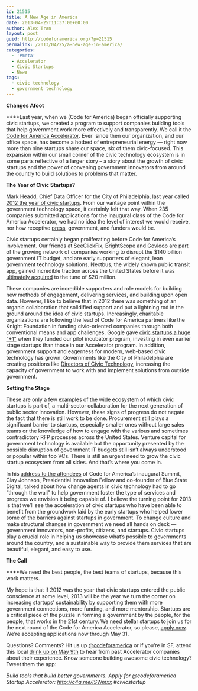 ```yaml
---
id: 21515
title: A New Age in America
date: 2013-04-25T11:37:00+00:00
author: Alex Tran
layout: post
guid: http://codeforamerica.org/?p=21515
permalink: /2013/04/25/a-new-age-in-america/
categories:
  - '#meta'
  - Accelerator
  - Civic Startups
  - News
tags:
  - civic technology
  - government technology
---
```

**Changes Afoot**

****Last year, when we (Code for America) began officially supporting civic startups, we created a program to support companies building tools that help government work more effectively and transparently. We call it the <a href="http://codeforamerica.org/accelerator" target="_blank">Code for America Accelerator</a>. Ever  since then our organization, and our office space, has become a hotbed of entrepreneurial energy — right now more than nine startups share our space, six of them civic-focused. This expansion within our small corner of the civic technology ecosystem is in some parts reflective of a larger story &#8211; a story about the growth of civic startups and the power of convening government innovators from around the country to build solutions to problems that matter.

**The Year of Civic Startups?**

[<img class="alignleft size-medium wp-image-21517" title="door_sign" src="http://codeforamerica.org/wp-content/uploads/2013/04/door_sign-244x300.jpg" alt="" />](http://codeforamerica.org/wp-content/uploads/2013/04/door_sign.jpg)Mark Headd, Chief Data Officer for the City of Philadelphia, last year called [2012 the year of civic startups](http://govfresh.com/2012/01/five-things-governments-can-do-to-encourage-civic-startups/). From our vantage point within the government technology space, it certainly felt that way. When 235 companies submitted applications for the inaugural class of the Code for America Accelerator, we had no idea the level of interest we would receive, nor how receptive [press](http://mashable.com/2012/10/17/code-for-america-tech-government/), government, and funders would be.

Civic startups certainly began proliferating before Code for America’s involvement. Our friends at [SeeClickFix](http://www.seeclickfix.com/), [BrightScope](http://www.brightscope.com/) and [Govloop](http://www.govloop.com/) are part of the growing network of companies working to disrupt the $140 billion government IT budget, and are early supporters of elegant, lean government technology solutions. Nextbus, the widely known public transit app, gained incredible traction across the United States before it was [ultimately acquired](http://www.cubic.com/News/Press-Releases/ID/732/Cubic-Transportation-Systems-Acquires-NextBus-Inc-Leader-in-Real-Time-Passenger-Information-Solutions) to the tune of $20 million.

These companies are incredible supporters and role models for building new methods of engagement, delivering services, and building upon open data. However, I like to believe that in 2012 there was something of an organic collaboration that solidified support and put a lightning rod in the ground around the idea of civic startups. Increasingly, charitable organizations are following the lead of Code for America partners like the Knight Foundation in funding civic-oriented companies through both conventional means and app challenges. Google gave [civic startups a huge “+1”](http://blog.google.org/2013/01/promoting-civic-innovation-through.html) when they funded our pilot incubator program, investing in even earlier stage startups than those in our Accelerator program. In addition, government support and eagerness for modern, web-based civic technology has grown. Governments like the City of Philadelphia are creating positions like [Directors of Civic Technology](http://techpresident.com/news/23373/what-philadelphias-new-director-civic-technology-there-do), increasing the capacity of government to work with and implement solutions from outside government.

<p dir="ltr">
  <strong>Setting the Stage</strong>
</p>

These are only a few examples of the wide ecosystem of which civic startups is part of, a multi-sector collaboration for the next generation of public sector innovation. However, these signs of progress do not negate the fact that there is still work to be done. Procurement still plays a significant barrier to startups, especially smaller ones without large sales teams or the knowledge of how to engage with the various and sometimes contradictory RFP processes across the United States. Venture capital for government technology is available but the opportunity presented by the possible disruption of government IT budgets still isn’t always understood or popular within top VCs. There is still an urgent need to grow the civic startup ecosystem from all sides. And that’s where you come in.

In his [address to the attendees](http://cfasummit.org/videos/cjoh/) of Code for America’s inaugural Summit, Clay Johnson, Presidential Innovation Fellow and co-founder of Blue State Digital, talked about how change agents in civic technology had to go “through the wall” to help government foster the type of services and progress we envision it being capable of. I believe the turning point for 2013 is that we’ll see the acceleration of civic startups who have been able to benefit from the groundwork laid by the early startups who helped lower some of the barriers against startups in government. To change culture and make structural changes in government we need all hands on deck — government innovators, non-profits, citizens, and startups. Civic startups play a crucial role in helping us showcase what’s possible to governments around the country, and a sustainable way to provide them services that are beautiful, elegant, and easy to use.

**The Call**

****We need the best people, the best teams of startups, because this work matters.

My hope is that if 2012 was the year that civic startups entered the public conscience at some level, 2013 will be the year we turn the corner on increasing startups’ sustainability by supporting them with more government connections, more funding, and more mentorship. Startups are a critical piece of the puzzle in forming a government by the people, for the people, that works in the 21st century. We need stellar startups to join us for the next round of the Code for America Accelerator, so please, [apply now](http://www.codeforamerica.org/accelerator). We’re accepting applications now through May 31.

Questions? Comments? Hit us up <a href="http://twitter.com/codeforamerica" target="_blank">@codeforamerica</a> or if you&#8217;re in SF, attend this local [drink up on May 9th](http://cfadrinkupsf.eventbrite.com/) to hear from past Accelerator companies about their experience. Know someone building awesome civic technology? Tweet them the app:

_Build tools that build better governments. Apply for @codeforamerica Startup Accelerator: <http://c4a.me/ISWmxx> #civicstartup_